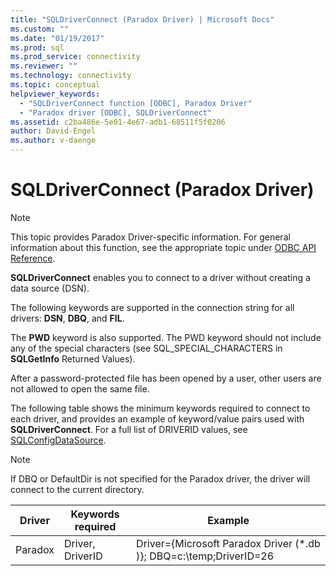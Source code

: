 ```yaml
---
title: "SQLDriverConnect (Paradox Driver) | Microsoft Docs"
ms.custom: ""
ms.date: "01/19/2017"
ms.prod: sql
ms.prod_service: connectivity
ms.reviewer: ""
ms.technology: connectivity
ms.topic: conceptual
helpviewer_keywords: 
  - "SQLDriverConnect function [ODBC], Paradox Driver"
  - "Paradox driver [ODBC], SQLDriverConnect"
ms.assetid: c2ba486e-5e01-4e67-adb1-68511f5f0206
author: David-Engel
ms.author: v-daenge
---
```

# SQLDriverConnect (Paradox Driver)
> [!NOTE]  
>  This topic provides Paradox Driver-specific information. For general information about this function, see the appropriate topic under [ODBC API Reference](../../odbc/reference/syntax/odbc-api-reference.md).  
  
 **SQLDriverConnect** enables you to connect to a driver without creating a data source (DSN).  
  
 The following keywords are supported in the connection string for all drivers: **DSN**, **DBQ**, and **FIL**.  
  
 The **PWD** keyword is also supported. The PWD keyword should not include any of the special characters (see SQL_SPECIAL_CHARACTERS in **SQLGetInfo** Returned Values).  
  
 After a password-protected file has been opened by a user, other users are not allowed to open the same file.  
  
 The following table shows the minimum keywords required to connect to each driver, and provides an example of keyword/value pairs used with **SQLDriverConnect**. For a full list of DRIVERID values, see [SQLConfigDataSource](../../odbc/microsoft/sqlconfigdatasource-paradox-driver.md).  
  
> [!NOTE]  
>  If DBQ or DefaultDir is not specified for the Paradox driver, the driver will connect to the current directory.  
  
|Driver|Keywords required|Example|  
|------------|-----------------------|-------------|  
|Paradox|Driver, DriverID|Driver={Microsoft Paradox Driver (*.db )}; DBQ=c:\temp;DriverID=26|
